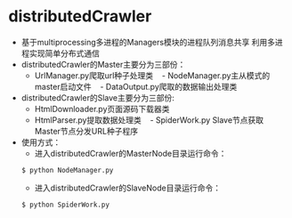 # distributedCrawler
- 基于multiprocessing多进程的Managers模块的进程队列消息共享
利用多进程实现简单分布式通信
- distributedCrawler的Master主要分为三部份：
    - UrlManager.py爬取url种子处理类
    - NodeManager.py主从模式的master启动文件
    - DataOutput.py爬取的数据输出处理类
- distributedCrawler的Slave主要分为三部份:
    - HtmlDownloader.py页面源码下载器类
    - HtmlParser.py提取数据处理类
    - SpiderWork.py Slave节点获取Master节点分发URL种子程序
- 使用方式：
    - 进入distributedCrawler的MasterNode目录运行命令：
    ```
    $ python NodeManager.py
    ```
    - 进入distributedCrawler的SlaveNode目录运行命令：
    ```
    $ python SpiderWork.py
    ```
